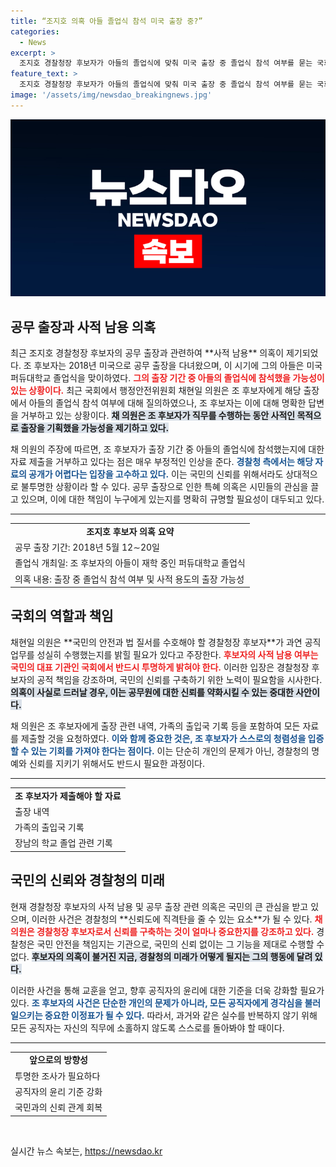 ```yaml
---
title: “조지호 의혹 아들 졸업식 참석 미국 출장 중?”
categories:
  - News
excerpt: >
  조지호 경찰청장 후보자가 아들의 졸업식에 맞춰 미국 출장 중 졸업식 참석 여부를 묻는 국회의 질의에 답변을 거부하고 있다. 공직 남용 의혹이 제기된 가운데, 후보자는 스스로의 자격을 증명할 책임이 있다.
feature_text: >
  조지호 경찰청장 후보자가 아들의 졸업식에 맞춰 미국 출장 중 졸업식 참석 여부를 묻는 국회의 질의에 답변을 거부하고 있다. 공직 남용 의혹이 제기된 가운데, 후보자는 스스로의 자격을 증명할 책임이 있다.
image: '/assets/img/newsdao_breakingnews.jpg'
---
```


<p><img src="/assets/img/newsdao_breakingnews.jpg" alt="cryptoinkorea 속보" /></p>

<h2 data-ke-size="size26">공무 출장과 사적 남용 의혹</h2>

<p data-ke-size="size16">최근 조지호 경찰청장 후보자의 공무 출장과 관련하여 **사적 남용** 의혹이 제기되었다. 조 후보자는 2018년 미국으로 공무 출장을 다녀왔으며, 이 시기에 그의 아들은 미국 퍼듀대학교 졸업식을 맞이하였다. <b><span style="color: #ee2323;">그의 출장 기간 중 아들의 졸업식에 참석했을 가능성이 있는 상황이다.</span></b> 최근 국회에서 행정안전위원회 채현일 의원은 조 후보자에게 해당 출장에서 아들의 졸업식 참석 여부에 대해 질의하였으나, 조 후보자는 이에 대해 명확한 답변을 거부하고 있는 상황이다. <b><span style="background-color: #21538527;">채 의원은 조 후보자가 직무를 수행하는 동안 사적인 목적으로 출장을 기획했을 가능성을 제기하고 있다.</span></b> </p>

<p data-ke-size="size16">채 의원의 주장에 따르면, 조 후보자가 출장 기간 중 아들의 졸업식에 참석했는지에 대한 자료 제출을 거부하고 있다는 점은 매우 부정적인 인상을 준다. <b><span style="color: #1a5490;">경찰청 측에서는 해당 자료의 공개가 어렵다는 입장을 고수하고 있다.</span></b> 이는 국민의 신뢰를 위해서라도 상대적으로 불투명한 상황이라 할 수 있다. 공무 출장으로 인한 특혜 의혹은 시민들의 관심을 끌고 있으며, 이에 대한 책임이 누구에게 있는지를 명확히 규명할 필요성이 대두되고 있다.</p>

<hr />

<table style="width: 100%; border-collapse: collapse;">
    <tr>
        <td style="text-align: center; height: 17px;"><b>조지호 후보자 의혹 요약</b></td>
    </tr>
    <tr>
        <td style="text-align: left; height: 17px;">공무 출장 기간: 2018년 5월 12∼20일</td>
    </tr>
    <tr>
        <td style="text-align: left; height: 17px;">졸업식 개최일: 조 후보자의 아들이 재학 중인 퍼듀대학교 졸업식</td>
    </tr>
    <tr>
        <td style="text-align: left; height: 17px;">의혹 내용: 출장 중 졸업식 참석 여부 및 사적 용도의 출장 가능성</td>
    </tr>
</table>

<h2 data-ke-size="size26">국회의 역할과 책임</h2>

<p data-ke-size="size16">채현일 의원은 **국민의 안전과 법 질서를 수호해야 할 경찰청장 후보자**가 과연 공직 업무를 성실히 수행했는지를 밝힐 필요가 있다고 주장한다. <b><span style="color: #ee2323;">후보자의 사적 남용 여부는 국민의 대표 기관인 국회에서 반드시 투명하게 밝혀야 한다.</span></b> 이러한 입장은 경찰청장 후보자의 공적 책임을 강조하며, 국민의 신뢰를 구축하기 위한 노력이 필요함을 시사한다. <b><span style="background-color: #21538527;">의혹이 사실로 드러날 경우, 이는 공무원에 대한 신뢰를 약화시킬 수 있는 중대한 사안이다.</span></b></p>

<p data-ke-size="size16">채 의원은 조 후보자에게 출장 관련 내역, 가족의 출입국 기록 등을 포함하여 모든 자료를 제출할 것을 요청하였다. <b><span style="color: #1a5490;">이와 함께 중요한 것은, 조 후보자가 스스로의 청렴성을 입증할 수 있는 기회를 가져야 한다는 점이다.</span></b> 이는 단순히 개인의 문제가 아닌, 경찰청의 명예와 신뢰를 지키기 위해서도 반드시 필요한 과정이다.</p>

<hr />

<table style="width: 100%; border-collapse: collapse;">
    <tr>
        <td style="text-align: center; height: 17px;"><b>조 후보자가 제출해야 할 자료</b></td>
    </tr>
    <tr>
        <td style="text-align: left; height: 17px;">출장 내역</td>
    </tr>
    <tr>
        <td style="text-align: left; height: 17px;">가족의 출입국 기록</td>
    </tr>
    <tr>
        <td style="text-align: left; height: 17px;">장남의 학교 졸업 관련 기록</td>
    </tr>
</table>

<h2 data-ke-size="size26">국민의 신뢰와 경찰청의 미래</h2>

<p data-ke-size="size16">현재 경찰청장 후보자의 사적 남용 및 공무 출장 관련 의혹은 국민의 큰 관심을 받고 있으며, 이러한 사건은 경찰청의 **신뢰도에 직격탄을 줄 수 있는 요소**가 될 수 있다. <b><span style="color: #ee2323;">채 의원은 경찰청장 후보자로서 신뢰를 구축하는 것이 얼마나 중요한지를 강조하고 있다.</span></b> 경찰청은 국민 안전을 책임지는 기관으로, 국민의 신뢰 없이는 그 기능을 제대로 수행할 수 없다. <b><span style="background-color: #21538527;">후보자의 의혹이 불거진 지금, 경찰청의 미래가 어떻게 될지는 그의 행동에 달려 있다.</span></b></p>

<p data-ke-size="size16">이러한 사건을 통해 교훈을 얻고, 향후 공직자의 윤리에 대한 기준을 더욱 강화할 필요가 있다. <b><span style="color: #1a5490;">조 후보자의 사건은 단순한 개인의 문제가 아니라, 모든 공직자에게 경각심을 불러일으키는 중요한 이정표가 될 수 있다.</span></b> 따라서, 과거와 같은 실수를 반복하지 않기 위해 모든 공직자는 자신의 직무에 소홀하지 않도록 스스로를 돌아봐야 할 때이다.</p>

<hr />

<table style="width: 100%; border-collapse: collapse;">
    <tr>
        <td style="text-align: center; height: 17px;"><b>앞으로의 방향성</b></td>
    </tr>
    <tr>
        <td style="text-align: left; height: 17px;">투명한 조사가 필요하다</td>
    </tr>
    <tr>
        <td style="text-align: left; height: 17px;">공직자의 윤리 기준 강화</td>
    </tr>
    <tr>
        <td style="text-align: left; height: 17px;">국민과의 신뢰 관계 회복</td>
    </tr>
</table>

<p data-ke-size="size16">&nbsp;</p>
실시간 뉴스 속보는, <a href="https://newsdao.kr" rel="dofollow">https://newsdao.kr</a>



